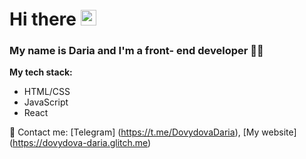 # Hi there <img src="https://giphy.com/embed/IpM4kYGnxqmE02P9rr" width="25px" /> 
### My name is Daria and I'm a front- end developer 👩‍💻
**My tech stack:**
* HTML/CSS
* JavaScript
* React

📧 Contact me: [Telegram] (https://t.me/DovydovaDaria), [My website] (https://dovydova-daria.glitch.me)
